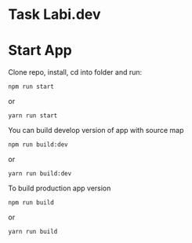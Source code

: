 # Task Labi.dev

# Start App
Clone repo, install, cd into folder and run:
```git
npm run start
```
or
```git
yarn run start
```
You can build develop version of app with source map
```git
npm run build:dev
```
or
```git
yarn run build:dev
```
To build production app version
```git
npm run build
```
or
```git
yarn run build
```
